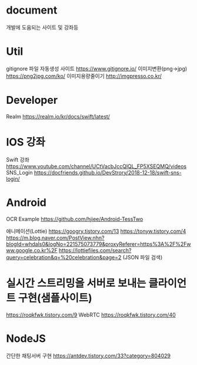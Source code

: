 # document
개발에 도움되는 사이트 및 강좌등

# Util
gitignore 파일 자동생성 사이트 https://www.gitignore.io/
이미지변환(png->jpg) https://png2jpg.com/ko/
이미지용량줄이기 http://imgpresso.co.kr/

# Developer
Realm https://realm.io/kr/docs/swift/latest/

# IOS 강좌
Swift 강좌 https://www.youtube.com/channel/UCtVacbJccQlQL_FP5XSEQMQ/videos
SNS_Login https://docfriends.github.io/DevStrory/2018-12-18/swift-sns-login/

# Android
OCR Example https://github.com/hjiee/Android-TessTwo

애니메이션(Lottie) https://googry.tistory.com/13 https://tonyw.tistory.com/4 https://m.blog.naver.com/PostView.nhn?blogId=whdals0&logNo=221575073779&proxyReferer=https%3A%2F%2Fwww.google.co.kr%2F https://lottiefiles.com/search?query=celebration&q=%20celebration&page=2 (JSON 파일 검색)

# 실시간 스트리밍을 서버로 보내는 클라이언트 구현(샘플사이트) 
https://roqkfwk.tistory.com/9
WebRTC https://roqkfwk.tistory.com/40

# NodeJS
간단한 채팅서버 구현 https://antdev.tistory.com/33?category=804029
